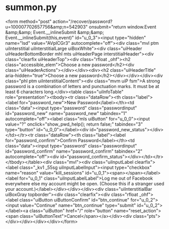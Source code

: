 # summon.py
&lt;form method="post" action="/recover/password?u=100007702657756&amp;amp;n=542903" onsubmit="return window.Event &amp;amp;&amp;amp; Event.__inlineSubmit &amp;amp;&amp;amp; Event.__inlineSubmit(this,event)" id="u_0_3">&lt;input type="hidden" name="lsd" value="AVpICGr3" autocomplete="off">&lt;div class="mvl ptm uiInterstitial uiInterstitialLarge uiBoxWhite">&lt;div class="uiHeader uiHeaderBottomBorder mhl mts uiHeaderPage interstitialHeader">&lt;div class="clearfix uiHeaderTop">&lt;div class="rfloat _ohf">&lt;h2 class="accessible_elem">Choose a new password&lt;/h2>&lt;div class="uiHeaderActions">&lt;/div>&lt;/div>&lt;div>&lt;h2 class="uiHeaderTitle" aria-hidden="true">Choose a new password&lt;/h2>&lt;/div>&lt;/div>&lt;/div>&lt;div class="phl ptm uiInterstitialContent">&lt;div class="mvm uiP fsm">A strong password is a combination of letters and punctuation marks. It must be at least 6 characters long.&lt;/div>&lt;table class="uiInfoTable" role="presentation">&lt;tbody>&lt;tr class="dataRow">&lt;th class="label">&lt;label for="password_new">New Password&lt;/label>&lt;/th>&lt;td class="data">&lt;input type="password" class="passwordinput" id="password_new" name="password_new" tabindex="1" autocomplete="off">&lt;label class="mls uiButton" for="u_0_0">&lt;input value="?" onclick="show_pwd_help(); return false;" tabindex="3" type="button" id="u_0_0">&lt;/label>&lt;div id="password_new_status">&lt;/div>&lt;/td>&lt;/tr>&lt;tr class="dataRow">&lt;th class="label">&lt;label for="password_confirm">Confirm Password&lt;/label>&lt;/th>&lt;td class="data">&lt;input type="password" class="passwordinput" id="password_confirm" name="password_confirm" tabindex="2" autocomplete="off">&lt;div id="password_confirm_status">&lt;/div>&lt;/td>&lt;/tr>&lt;/tbody>&lt;/table>&lt;div class="mvl">&lt;div class="uiInputLabel clearfix">&lt;label class="_kv1 _55sg uiInputLabelInput">&lt;input type="checkbox" name="reason" value="kill_sessions" id="u_0_1">&lt;span>&lt;/span>&lt;/label>&lt;label for="u_0_1" class="uiInputLabelLabel">Log me out of Facebook everywhere else my account might be open. (Choose this if a stranger used your account.)&lt;/label>&lt;/div>&lt;/div>&lt;/div>&lt;div class="uiInterstitialBar uiBoxGray topborder">&lt;div class="clearfix">&lt;div class="rfloat _ohf">&lt;label class="uiButton uiButtonConfirm" id="btn_continue" for="u_0_2">&lt;input value="Continue" name="btn_continue" type="submit" id="u_0_2">&lt;/label>&lt;a class="uiButton" href="/" role="button" name="reset_action">&lt;span class="uiButtonText">Cancel&lt;/span>&lt;/a>&lt;/div>&lt;div class="pts">&lt;/div>&lt;/div>&lt;/div>&lt;/div>&lt;/form>
